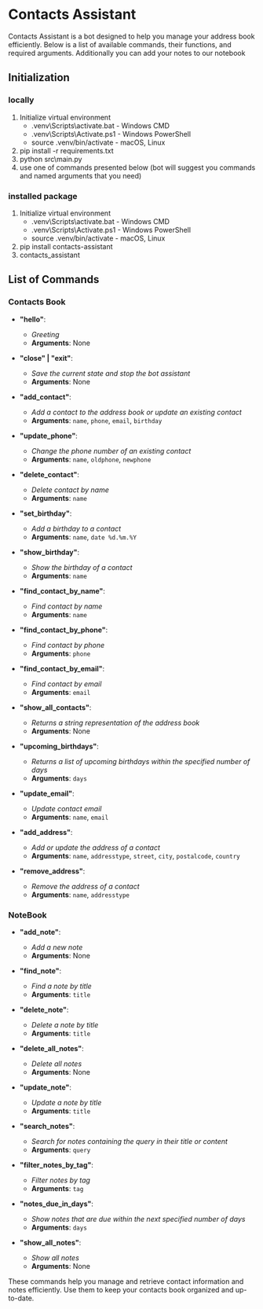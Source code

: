 # Contacts Assistant

Contacts Assistant is a bot designed to help you manage your address book efficiently. Below is a list of available commands, their functions, and required arguments. Additionally you can add your notes to our notebook

## Initialization
  ### locally
  1. Initialize virtual environment
     - .venv\Scripts\activate.bat - Windows CMD
     - .venv\Scripts\Activate.ps1 - Windows PowerShell
     - source .venv/bin/activate - macOS, Linux
  2. pip install -r requirements.txt
  3. python src\main.py
  4. use one of commands presented below (bot will suggest you commands and named arguments that you need)
  ### installed package
  1. Initialize virtual environment
     - .venv\Scripts\activate.bat - Windows CMD
     - .venv\Scripts\Activate.ps1 - Windows PowerShell
     - source .venv/bin/activate - macOS, Linux
  2. pip install contacts-assistant
  3. contacts_assistant

## List of Commands

### Contacts Book
- **"hello"**: 
  - *Greeting*
  - **Arguments**: None

- **"close" | "exit"**: 
  - *Save the current state and stop the bot assistant*
  - **Arguments**: None

- **"add_contact"**: 
  - *Add a contact to the address book or update an existing contact*
  - **Arguments**: `name`, `phone`, `email`, `birthday`

- **"update_phone"**: 
  - *Change the phone number of an existing contact*
  - **Arguments**: `name`, `oldphone`, `newphone`

- **"delete_contact"**: 
  - *Delete contact by name*
  - **Arguments**: `name`

- **"set_birthday"**: 
  - *Add a birthday to a contact*
  - **Arguments**: `name`, `date %d.%m.%Y`

- **"show_birthday"**: 
  - *Show the birthday of a contact*
  - **Arguments**: `name`

- **"find_contact_by_name"**: 
  - *Find contact by name*
  - **Arguments**: `name`

- **"find_contact_by_phone"**: 
  - *Find contact by phone*
  - **Arguments**: `phone`

- **"find_contact_by_email"**: 
  - *Find contact by email*
  - **Arguments**: `email`

- **"show_all_contacts"**: 
  - *Returns a string representation of the address book*
  - **Arguments**: None

- **"upcoming_birthdays"**: 
  - *Returns a list of upcoming birthdays within the specified number of days*
  - **Arguments**: `days`

- **"update_email"**: 
  - *Update contact email*
  - **Arguments**: `name`, `email`

- **"add_address"**: 
  - *Add or update the address of a contact*
  - **Arguments**: `name`, `addresstype`, `street`, `city`, `postalcode`, `country`

- **"remove_address"**: 
  - *Remove the address of a contact*
  - **Arguments**: `name`, `addresstype`

### NoteBook
- **"add_note"**: 
  - *Add a new note*
  - **Arguments**: None

- **"find_note"**: 
  - *Find a note by title*
  - **Arguments**: `title`

- **"delete_note"**: 
  - *Delete a note by title*
  - **Arguments**: `title`

- **"delete_all_notes"**: 
  - *Delete all notes*
  - **Arguments**: None

- **"update_note"**: 
  - *Update a note by title*
  - **Arguments**: `title`

- **"search_notes"**: 
  - *Search for notes containing the query in their title or content*
  - **Arguments**: `query`

- **"filter_notes_by_tag"**: 
  - *Filter notes by tag*
  - **Arguments**: `tag`

- **"notes_due_in_days"**: 
  - *Show notes that are due within the next specified number of days*
  - **Arguments**: `days`

- **"show_all_notes"**: 
  - *Show all notes*
  - **Arguments**: None

These commands help you manage and retrieve contact information and notes efficiently. Use them to keep your contacts book organized and up-to-date.
